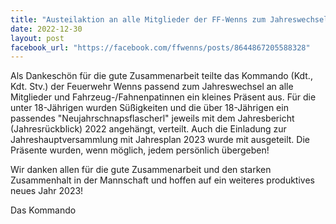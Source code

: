 ```yaml
---
title: "Austeilaktion an alle Mitglieder der FF-Wenns zum Jahreswechsel"
date: 2022-12-30
layout: post
facebook_url: "https://facebook.com/ffwenns/posts/8644867205588328"
---
```


Als Dankeschön für die gute Zusammenarbeit teilte das Kommando (Kdt., Kdt. Stv.) der Feuerwehr Wenns passend zum Jahreswechsel an alle Mitglieder und Fahrzeug-/Fahnenpatinnen ein kleines Präsent aus. Für die unter 18-Jährigen wurden Süßigkeiten und die über 18-Jährigen ein passendes "Neujahrschnapsflascherl" jeweils mit dem Jahresbericht (Jahresrückblick) 2022 angehängt, verteilt. 
Auch die Einladung zur Jahreshauptversammlung mit Jahresplan 2023 wurde mit ausgeteilt. 
Die Präsente wurden, wenn möglich, jedem persönlich übergeben! 

Wir danken allen für die gute Zusammenarbeit und den starken Zusammenhalt in der Mannschaft und hoffen auf ein weiteres produktives neues Jahr 2023! 

Das Kommando